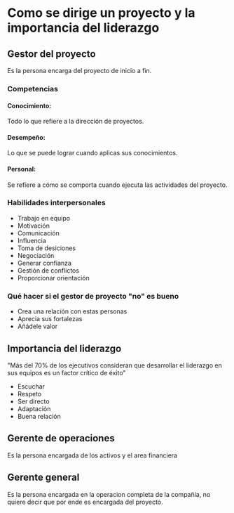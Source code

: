 # Como se dirige un proyecto y la importancia del liderazgo

## Gestor del proyecto
Es la persona encarga del proyecto de inicio a fin.
### Competencias
#### Conocimiento:
Todo lo que refiere a la dirección de proyectos.
#### Desempeño:
Lo que se puede lograr cuando aplicas sus conocimientos.
#### Personal:
Se refiere a cómo se comporta cuando ejecuta las actividades del proyecto.
### Habilidades interpersonales
- Trabajo en equipo
- Motivación
- Comunicación
- Influencia
- Toma de desiciones
- Negociación
- Generar confianza
- Gestión de conflictos
- Proporcionar orientación
### Qué hacer si el gestor de proyecto "no" es bueno
- Crea una relación con estas personas
- Aprecia sus fortalezas
- Añádele valor
## Importancia del liderazgo
"Más del 70% de los ejecutivos consideran que desarrollar el liderazgo en sus equipos es un factor crítico de éxito"
- Escuchar
- Respeto
- Ser directo
- Adaptación
- Buena relación

## Gerente de operaciones
Es la persona encargada de los activos y el area financiera
## Gerente general
Es la persona encargada en la operacion completa de la compañia, no quiere decir que por ende es encargada del proyecto.